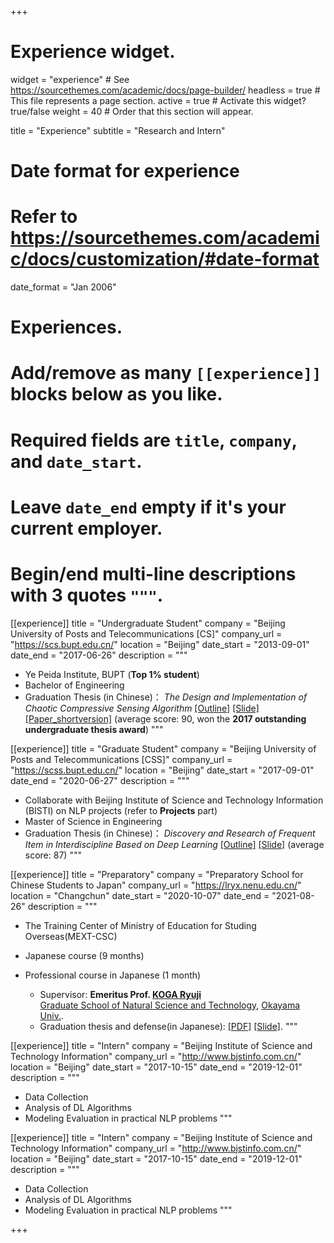 +++
# Experience widget.
widget = "experience"  # See https://sourcethemes.com/academic/docs/page-builder/
headless = true  # This file represents a page section.
active = true  # Activate this widget? true/false
weight = 40  # Order that this section will appear.

title = "Experience"
subtitle = "Research and Intern"

# Date format for experience
#   Refer to https://sourcethemes.com/academic/docs/customization/#date-format
date_format = "Jan 2006"

# Experiences.
#   Add/remove as many `[[experience]]` blocks below as you like.
#   Required fields are `title`, `company`, and `date_start`.
#   Leave `date_end` empty if it's your current employer.
#   Begin/end multi-line descriptions with 3 quotes `"""`.
[[experience]]
  title = "Undergraduate Student"
  company = "Beijing University of Posts and Telecommunications [CS]"
  company_url = "https://scs.bupt.edu.cn/"
  location = "Beijing"
  date_start = "2013-09-01"
  date_end = "2017-06-26"
  description = """
 
  * Ye Peida Institute, BUPT (**Top 1% student**)
  * Bachelor of Engineering
  * Graduation Thesis (in Chinese)：
       _The Design and Implementation of Chaotic Compressive Sensing Algorithm_ [[Outline]](/img/bkbs.jpg) 
[[Slide]](/files/slide/bkbs.pdf) [[Paper_shortversion]](/files/paper/bkbs_short.pdf)
        (average score: 90, won the **2017 outstanding undergraduate thesis award**)
 """

[[experience]]
  title = "Graduate Student"
  company = "Beijing University of Posts and Telecommunications [CSS]"
  company_url = "https://scss.bupt.edu.cn/"
  location = "Beijing"
  date_start = "2017-09-01"
  date_end = "2020-06-27"
  description = """

  * Collaborate with Beijing Institute of Science and Technology Information (BISTI) on NLP projects (refer to **Projects** part)
  * Master of Science in Engineering
  * Graduation Thesis (in Chinese)：
       _Discovery and Research of Frequent Item in Interdiscipline Based on Deep Learning_ [[Outline]](/img/yjsbs.jpg) [[Slide]](/files/slide/yjsbs.pdf)
        (average score: 87)
"""

[[experience]]
  title = "Preparatory"
  company = "Preparatory School for Chinese Students to Japan"
  company_url = "https://lryx.nenu.edu.cn/"
  location = "Changchun"
  date_start = "2020-10-07"
  date_end = "2021-08-26"
  description = """

  * The Training Center of Ministry of Education for Studing Overseas(MEXT-CSC)
  * Japanese course (9 months)
  * Professional course in Japanese (1 month)

    * Supervisor: **Emeritus Prof. [KOGA Ryuji](https://jglobal.jst.go.jp/detail?JGLOBAL_ID=200901046797800994)**<br>[Graduate School of Natural Science and Technology](https://www.gnst.okayama-u.ac.jp/), [Okayama Univ.](http://www.okayama-u.ac.jp/index.html).
    * Graduation thesis and defense(in Japanese): [[PDF]](/files/paper/thesis_JP.pdf) [[Slide]](/files/slide/thesis_slide_JP.pdf).
"""

[[experience]]
  title = "Intern"
  company = "Beijing Institute of Science and Technology Information"
  company_url = "http://www.bjstinfo.com.cn/"
  location = "Beijing"
  date_start = "2017-10-15"
  date_end = "2019-12-01"
  description = """

  * Data Collection
  * Analysis of DL Algorithms
  * Modeling Evaluation in practical NLP problems
"""

[[experience]]
  title = "Intern"
  company = "Beijing Institute of Science and Technology Information"
  company_url = "http://www.bjstinfo.com.cn/"
  location = "Beijing"
  date_start = "2017-10-15"
  date_end = "2019-12-01"
  description = """

  * Data Collection
  * Analysis of DL Algorithms
  * Modeling Evaluation in practical NLP problems
"""

+++
